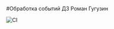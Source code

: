 #Обработка событий
ДЗ Роман Гугузин

![CI](https://github.com/guromen/event/actions/workflows/web.yml/badge.svg)